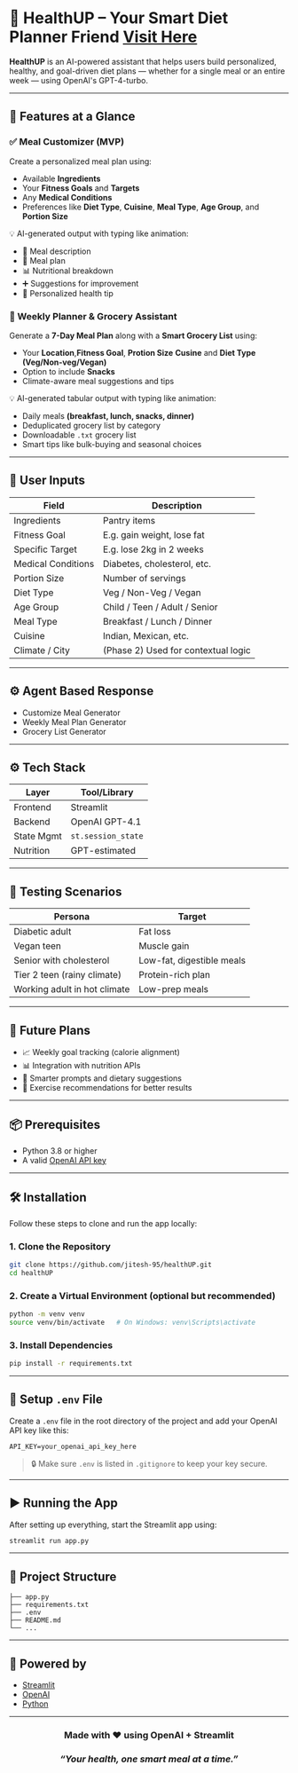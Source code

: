 # 🥗 HealthUP – Your Smart Diet Planner Friend [Visit Here](https://healthup.streamlit.app/)

**HealthUP** is an AI-powered assistant that helps users build personalized, healthy, and goal-driven diet plans — whether for a single meal or an entire week — using OpenAI's GPT-4-turbo.

---

## 🚀 Features at a Glance

### ✅ Meal Customizer (MVP)

Create a personalized meal plan using:

* Available **Ingredients**
* Your **Fitness Goals** and **Targets**
* Any **Medical Conditions**
* Preferences like **Diet Type**, **Cuisine**, **Meal Type**, **Age Group**, and **Portion Size**

💡 AI-generated output with typing like animation:

* 📝 Meal description
* 🥘 Meal plan
* 📊 Nutritional breakdown
* ➕ Suggestions for improvement
* 💬 Personalized health tip

### 📅 Weekly Planner & Grocery Assistant

Generate a **7-Day Meal Plan** along with a **Smart Grocery List** using:

* Your **Location**,**Fitness Goal**, **Protion Size** **Cusine** and **Diet Type (Veg/Non-veg/Vegan)**
* Option to include **Snacks**
* Climate-aware meal suggestions and tips

💡 AI-generated tabular output with typing like animation:

* Daily meals **(breakfast, lunch, snacks, dinner)**
* Deduplicated grocery list by category
* Downloadable `.txt` grocery list
* Smart tips like bulk-buying and seasonal choices

---

## 🧠 User Inputs

| Field              | Description                         |
| ------------------ | ----------------------------------- |
| Ingredients        | Pantry items                        |
| Fitness Goal       | E.g. gain weight, lose fat          |
| Specific Target    | E.g. lose 2kg in 2 weeks            |
| Medical Conditions | Diabetes, cholesterol, etc.         |
| Portion Size       | Number of servings                  |
| Diet Type          | Veg / Non-Veg / Vegan               |
| Age Group          | Child / Teen / Adult / Senior       |
| Meal Type          | Breakfast / Lunch / Dinner          |
| Cuisine            | Indian, Mexican, etc.               |
| Climate / City     | (Phase 2) Used for contextual logic |

---

## ⚙️ Agent Based Response

* Customize Meal Generator
* Weekly Meal Plan Generator
* Grocery List Generator

---

## ⚙️ Tech Stack

| Layer      | Tool/Library       |
| ---------- | ------------------ |
| Frontend   | Streamlit          |
| Backend    | OpenAI GPT-4.1     |
| State Mgmt | `st.session_state` |
| Nutrition  | GPT-estimated      |

---

## 🧪 Testing Scenarios

| Persona                      | Target                    |
| ---------------------------- | ------------------------- |
| Diabetic adult               | Fat loss                  |
| Vegan teen                   | Muscle gain               |
| Senior with cholesterol      | Low-fat, digestible meals |
| Tier 2 teen (rainy climate)  | Protein-rich plan         |
| Working adult in hot climate | Low-prep meals            |

---

## 🧠 Future Plans

* 📈 Weekly goal tracking (calorie alignment)
* 📊 Integration with nutrition APIs
* 🧠 Smarter prompts and dietary suggestions
* 💪 Exercise recommendations for better results

---

## 📦 Prerequisites

- Python 3.8 or higher
- A valid [OpenAI API key](https://platform.openai.com/account/api-keys)

---

## 🛠️ Installation

Follow these steps to clone and run the app locally:

### 1. Clone the Repository

```bash
git clone https://github.com/jitesh-95/healthUP.git
cd healthUP
```

### 2. Create a Virtual Environment (optional but recommended)

```bash
python -m venv venv
source venv/bin/activate   # On Windows: venv\Scripts\activate
```

### 3. Install Dependencies

```bash
pip install -r requirements.txt
```

---

## 🔐 Setup `.env` File

Create a `.env` file in the root directory of the project and add your OpenAI API key like this:

```
API_KEY=your_openai_api_key_here
```

> 🔒 Make sure `.env` is listed in `.gitignore` to keep your key secure.

---

## ▶️ Running the App

After setting up everything, start the Streamlit app using:

```bash
streamlit run app.py
```

---

## 📁 Project Structure

```
├── app.py
├── requirements.txt
├── .env
├── README.md
└── ...
```

---

## 🧠 Powered by

- [Streamlit](https://streamlit.io/)  
- [OpenAI](https://platform.openai.com/)  
- [Python](https://www.python.org/)  

---

<h3 style="text-align: center;">Made with ❤️ using OpenAI + Streamlit</h3>
<h3 style="text-align: center; font-style: italic;">“Your health, one smart meal at a time.”</h3>

